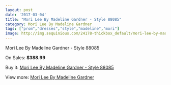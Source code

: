 ```yaml
---
layout: post
date: '2017-03-04'
title: "Mori Lee By Madeline Gardner - Style 88085"
category: Mori Lee By Madeline Gardner
tags: ["prom","dresses","style","madeline","mori"]
image: http://img.sequinious.com/24178-thickbox_default/mori-lee-by-madeline-gardner-style-88085.jpg
---
```

Mori Lee By Madeline Gardner - Style 88085

On Sales: **$388.99**
<a href="https://www.sequinious.com/mori-lee-by-madeline-gardner/9083-mori-lee-by-madeline-gardner-style-88085.html"><amp-img layout="responsive" width="600" height="600" src="//img.sequinious.com/24178-thickbox_default/mori-lee-by-madeline-gardner-style-88085.jpg" alt="Mori Lee By Madeline Gardner - Style 88085 0" /></a>
<a href="https://www.sequinious.com/mori-lee-by-madeline-gardner/9083-mori-lee-by-madeline-gardner-style-88085.html"><amp-img layout="responsive" width="600" height="600" src="//img.sequinious.com/24182-thickbox_default/mori-lee-by-madeline-gardner-style-88085.jpg" alt="Mori Lee By Madeline Gardner - Style 88085 1" /></a>
<a href="https://www.sequinious.com/mori-lee-by-madeline-gardner/9083-mori-lee-by-madeline-gardner-style-88085.html"><amp-img layout="responsive" width="600" height="600" src="//img.sequinious.com/24181-thickbox_default/mori-lee-by-madeline-gardner-style-88085.jpg" alt="Mori Lee By Madeline Gardner - Style 88085 2" /></a>
<a href="https://www.sequinious.com/mori-lee-by-madeline-gardner/9083-mori-lee-by-madeline-gardner-style-88085.html"><amp-img layout="responsive" width="600" height="600" src="//img.sequinious.com/24180-thickbox_default/mori-lee-by-madeline-gardner-style-88085.jpg" alt="Mori Lee By Madeline Gardner - Style 88085 3" /></a>
<a href="https://www.sequinious.com/mori-lee-by-madeline-gardner/9083-mori-lee-by-madeline-gardner-style-88085.html"><amp-img layout="responsive" width="600" height="600" src="//img.sequinious.com/24179-thickbox_default/mori-lee-by-madeline-gardner-style-88085.jpg" alt="Mori Lee By Madeline Gardner - Style 88085 4" /></a>

Buy it: [Mori Lee By Madeline Gardner - Style 88085](https://www.sequinious.com/mori-lee-by-madeline-gardner/9083-mori-lee-by-madeline-gardner-style-88085.html "Mori Lee By Madeline Gardner - Style 88085")

View more: [Mori Lee By Madeline Gardner](https://www.sequinious.com/29-mori-lee-by-madeline-gardner "Mori Lee By Madeline Gardner")